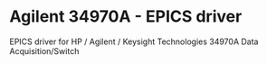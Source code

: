 # Agilent 34970A - EPICS driver
EPICS driver for HP / Agilent / Keysight Technologies 34970A Data Acquisition/Switch

